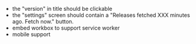 - the "version" in title should be clickable
- the "settings" screen should contain a "Releases fetched XXX minutes ago. Fetch now." button.
- embed workbox to support service worker
- mobile support
